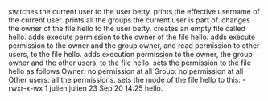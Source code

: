 switches the current user to the user betty.
prints the effective username of the current user.
prints all the groups the current user is part of.
changes the owner of the file hello to the user betty.
creates an empty file called hello.
adds execute permission to the owner of the file hello.
adds execute permission to the owner and the group owner, and read permission to other users, to the file hello.
adds execution permission to the owner, the group owner and the other users, to the file hello.
sets the permission to the file hello as follows Owner: no permission at all Group: no permission at all Other users: all the permissions.
sets the mode of the file hello to this: -rwxr-x-wx 1 julien julien 23 Sep 20 14:25 hello.
